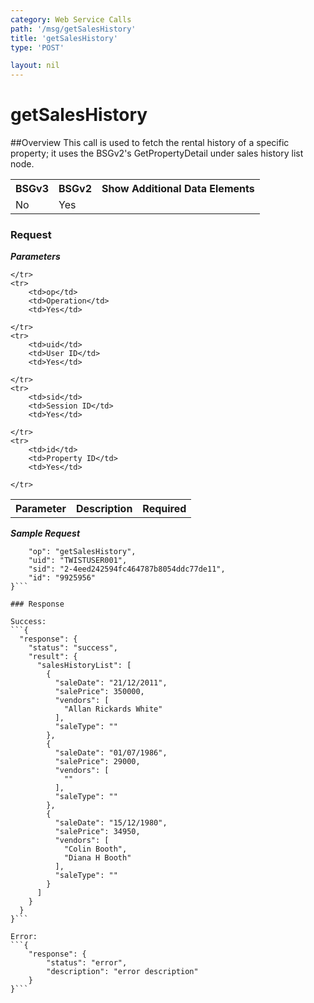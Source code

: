 ```yaml
---
category: Web Service Calls
path: '/msg/getSalesHistory'
title: 'getSalesHistory'
type: 'POST'

layout: nil
---
```


# getSalesHistory

##Overview
This call is used to fetch the rental history of a specific property; it uses the BSGv2's GetPropertyDetail under sales history list node. 

<table>
	<tbody>
	<tr>
		<th>BSGv3</th>
		<th>BSGv2</th>
		<th>Show Additional Data Elements</th>
	</tr>
	<tr>
		<td>No</td>
		<td>Yes</td>
		<td></td>
	</tr>

</tbody>
</table>

### Request

***Parameters***

<table>
	<tbody>
	<tr>
		<th>Parameter</th>
		<th>Description</th>
		<th>Required</th>
		
	</tr>
	<tr>
		<td>op</td>
		<td>Operation</td>
		<td>Yes</td>
		
	</tr>
	<tr>
		<td>uid</td>
		<td>User ID</td>
		<td>Yes</td>
		
	</tr>
	<tr>
		<td>sid</td>
		<td>Session ID</td>
		<td>Yes</td>
		
	</tr>
	<tr>
		<td>id</td>
		<td>Property ID</td>
		<td>Yes</td>
		
	</tr>
</tbody>
</table>

***Sample Request***
```{
    "op": "getSalesHistory",
    "uid": "TWISTUSER001",
    "sid": "2-4eed242594fc464787b8054ddc77de11",
    "id": "9925956"
}```

### Response

Success:
```{
  "response": {
    "status": "success",
    "result": {
      "salesHistoryList": [
        {
          "saleDate": "21/12/2011",
          "salePrice": 350000,
          "vendors": [
            "Allan Rickards White"
          ],
          "saleType": ""
        },
        {
          "saleDate": "01/07/1986",
          "salePrice": 29000,
          "vendors": [
            ""
          ],
          "saleType": ""
        },
        {
          "saleDate": "15/12/1980",
          "salePrice": 34950,
          "vendors": [
            "Colin Booth",
            "Diana H Booth"
          ],
          "saleType": ""
        }
      ]
    }
  }
}```

Error:
```{
    "response": {
        "status": "error",
        "description": "error description"
    }
}```